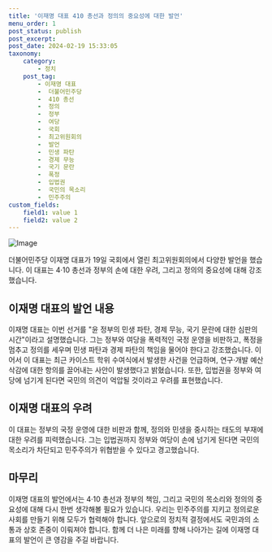 ```yaml
---
title: '이재명 대표 410 총선과 정의의 중요성에 대한 발언'
menu_order: 1
post_status: publish
post_excerpt: 
post_date: 2024-02-19 15:33:05
taxonomy:
    category:
        - 정치
    post_tag:
        - 이재명 대표
        -  더불어민주당
        -  410 총선
        -  정의
        -  정부
        -  여당
        -  국회
        -  최고위원회의
        -  발언
        -  민생 파탄
        -  경제 무능
        -  국기 문란
        -  폭정
        -  입법권
        -  국민의 목소리
        -  민주주의
custom_fields:
    field1: value 1
    field2: value 2
---
```


![Image](https://imgnews.pstatic.net/image/014/2024/02/19/0005143938_001_20240219101406677.jpg?type=w647)

더불어민주당 이재명 대표가 19일 국회에서 열린 최고위원회의에서 다양한 발언을 했습니다. 이 대표는 4·10 총선과 정부의 손에 대한 우려, 그리고 정의의 중요성에 대해 강조했습니다. 
## 이재명 대표의 발언 내용
이재명 대표는 이번 선거를 "윤 정부의 민생 파탄, 경제 무능, 국기 문란에 대한 심판의 시간"이라고 설명했습니다. 그는 정부와 여당을 폭력적인 국정 운영을 비판하고, 폭정을 멈추고 정의를 세우며 민생 파탄과 경제 파탄의 책임을 물어야 한다고 강조했습니다.
이어서 이 대표는 최근 카이스트 학위 수여식에서 발생한 사건을 언급하며, 연구·개발 예산 삭감에 대한 항의를 끌어내는 사안이 발생했다고 밝혔습니다. 또한, 입법권을 정부와 여당에 넘기게 된다면 국민의 의견이 억압될 것이라고 우려를 표현했습니다.
## 이재명 대표의 우려
이 대표는 정부의 국정 운영에 대한 비판과 함께, 정의와 민생을 중시하는 태도의 부재에 대한 우려를 피력했습니다. 그는 입법권까지 정부와 여당이 손에 넘기게 된다면 국민의 목소리가 차단되고 민주주의가 위협받을 수 있다고 경고했습니다.
## 마무리
이재명 대표의 발언에서는 4·10 총선과 정부의 책임, 그리고 국민의 목소리와 정의의 중요성에 대해 다시 한번 생각해볼 필요가 있습니다. 우리는 민주주의를 지키고 정의로운 사회를 만들기 위해 모두가 협력해야 합니다. 앞으로의 정치적 결정에서도 국민과의 소통과 상호 존중이 이뤄져야 합니다. 함께 더 나은 미래를 향해 나아가는 길에 이재명 대표의 발언이 큰 영감을 주길 바랍니다.
